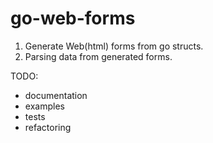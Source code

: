 # go-web-forms

1. Generate Web(html) forms from go structs.
2. Parsing data from generated forms.

TODO:
- documentation
- examples
- tests
- refactoring

